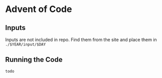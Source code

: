 # Advent of Code

## Inputs
Inputs are not included in repo.
Find them from the site and place them in `./$YEAR/input/$DAY`

## Running the Code
```bash
todo
```
